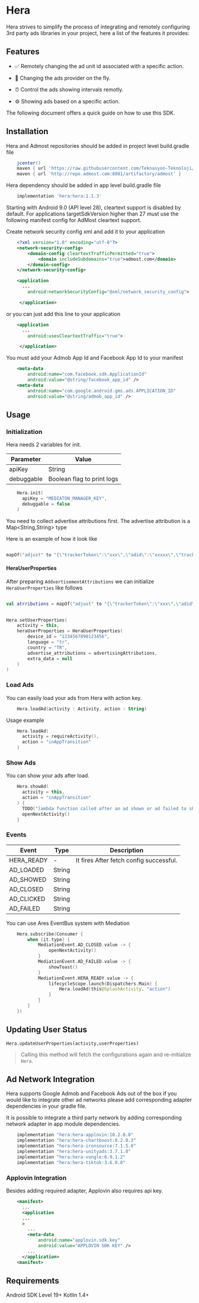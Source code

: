 # Hera


Hera strives to simplify the process of integrating and remotely configuring 3rd party ads libraries in your project, here a list of the features it provides:

  

## Features


- ✅ Remotely changing the ad unit id associated with a specific action.

- 🚀 Changing the ads provider on the fly.

- ⏰ Control the ads showing intervals remotly.

- ⚙️ Showing ads based on a specific action.

  

The following document offers a quick guide on how to use this SDK.
  

## Installation

Hera and Admost repositories should be added in project level build.gradle file

```groovy
    jcenter()
    maven { url 'https://raw.githubusercontent.com/Teknasyon-Teknoloji/hera-android-sdk/master/' }
    maven { url 'http://repo.admost.com:8081/artifactory/admost' }
```

Hera dependency should be added in app level build.gradle file
   
```groovy 
    implementation 'hera:hera:1.1.3'
```


Starting with Android 9.0 (API level 28), cleartext support is disabled by default. For applications targetSdkVersion higher than 27 must use the following manifest config for AdMost cleartext support.

Create network security config xml and add it to your application
```xml
    <?xml version="1.0" encoding="utf-8"?>
    <network-security-config>
        <domain-config cleartextTrafficPermitted="true">
            <domain includeSubdomains="true">admost.com</domain>
        </domain-config>
    </network-security-config>

    <application
      ...
        android:networkSecurityConfig="@xml/network_security_config">

     </application>
```

or you can just add this line to your application
```xml
    <application
      ...
        android:usesCleartextTraffic="true">

     </application>
```
You must add your Admob App Id and Facebook App Id to your manifest  
```xml
    <meta-data
        android:name="com.facebook.sdk.ApplicationId"
        android:value="@string/facebook_app_id" />
    <meta-data
        android:name="com.google.android.gms.ads.APPLICATION_ID"
        android:value="@string/admob_app_id" />
```
## Usage

### Initialization

Hera needs 2 variables for init.

Parameter|Value
---------|-----
apiKey | String
debuggable | Boolean flag to print logs

```kotlin
    Hera.init(
      apiKey = "MEDIATON_MANAGER_KEY",
      debuggable = false
    )
```

You need to collect advertise attributions first. The advertise attribution is a Map<String,String> type

Here is an example of how it look like

```kotlin

mapOf("adjust" to "{\"trackerToken\":\"xxx\",\"adid\":\"xxxxx\",\"trackerName\":\"Organic\",\"network\":\"Organic\"}")

```

  
#### HeraUserProperties

After preparing `AddvertisementAttributions` we can initialize `HeraUserProperties` like follows

```kotlin

val atrributions = mapOf("adjust" to "{\"trackerToken\":\"xxx\",\"adid\":\"xxxxx\",\"trackerName\":\"Organic\",\"network\":\"Organic\"}")

  
Hera.setUserProperties(
    activity = this,
    heraUserProperties = HeraUserProperties(
        device_id = "1234567890123456",
        language = "tr",
        country = "TR",
        advertise_attributions = advertisingAttributions,
        extra_data = null
    )
)

```

### Load Ads

You can easily load your ads from Hera with action key. 

```kotlin
    Hera.loadAd(activity : Activity, action : String)
```

Usage example
```kotlin
    Hera.loadAd(
      activity = requireActivity(),
      action = "inAppTransition"
    )
```
 

### Show Ads

You can show your ads after load.

```kotlin
    Hera.showAd(
      activity = this,
      action = "inAppTransition"
    ) {
      TODO("lambda function called after an ad shown or ad failed to shown")
      openNextActivity()
    }
```

### Events

Event|Type|Description
-----|----|-----------
HERA_READY|-|It fires After fetch config successful.
AD_LOADED|String|
AD_SHOWED|String|
AD_CLOSED|String|
AD_CLICKED|String|
AD_FAILED|String|

You can use Ares EventBus system with Mediation 

```kotlin
    Hera.subscribe(Consumer {
        when (it.type) {
            MediationEvent.AD_CLOSED.value -> {
                openNextActivity()
            }
            MediationEvent.AD_FAILED.value -> {
                showToast()
            }
            MediationEvent.HERA_READY.value -> {
                lifecycleScope.launch(Dispatchers.Main) {
                    Hera.loadAd(this@SplashActivity, "action")
                }
            }
        }
    })
```

## Updating User Status

`Hera.updateUserProperties(activity,userProperties)`



> Calling this method will fetch the configurations again and re-initialize `Hera`.

## Ad Network Integration


Hera supports Google Admob and Facebook Ads out of the box if you would like to integrate other ad networks please add corresponding adapter dependencies in your gradle file.

It is possible to integrate a third party network by adding corresponding network adapter in app module dependencies.
```groovy
    implementation "hera:hera-applovin:10.2.0.0"
    implementation "hera:hera-chartboost:8.2.0.3"
    implementation "hera:hera-ironsource:7.1.5.0"
    implementation "hera:hera-unityads:3.7.1.0"
    implementation "hera:hera-vungle:6.9.1.2"
    implementation "hera:hera-tiktok:3.6.0.0"
```
### Applovin Integration

Besides adding required adapter, Applovin also requires api key. 
```xml
    <manifest>
      ...
      <application
      ...
      >
        ...
        <meta-data
            android:name="applovin.sdk.key"
            android:value="APPLOVIN SDK KEY" />
        ...
      </application>
    <manifest>
```

## Requirements
Android SDK Level 19+
Kotlin 1.4+